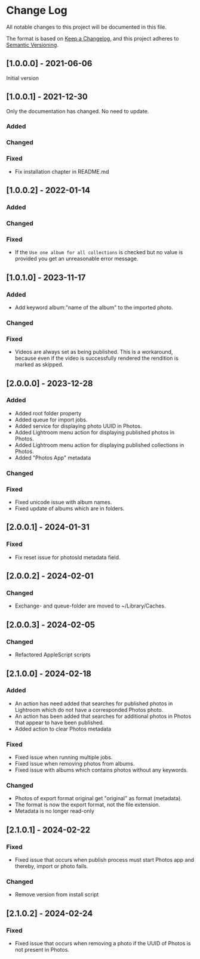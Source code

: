 # Change Log
All notable changes to this project will be documented in this file.

The format is based on [Keep a Changelog](https://keepachangelog.com/en/1.0.0/),
and this project adheres to [Semantic Versioning](https://semver.org/spec/v2.0.0.html).

## [1.0.0.0] - 2021-06-06
Initial version

## [1.0.0.1] - 2021-12-30
Only the documentation has changed. No need to update.

### Added
### Changed
### Fixed
* Fix installation chapter in README.md 

## [1.0.0.2] - 2022-01-14

### Added
### Changed
### Fixed
* If the ``Use one album for all collections`` is checked but no value is provided you get 
an unreasonable error message.

## [1.0.1.0] - 2023-11-17

### Added
* Add keyword album:"name of the album" to the imported photo.

### Changed
### Fixed
* Videos are always set as being published. This is a workaround, because even if the video is successfully rendered the
rendition is marked as skipped.

## [2.0.0.0] - 2023-12-28

### Added

* Added root folder property
* Added queue for import jobs.
* Added service for displaying photo UUID in Photos.
* Added Lightroom menu action for displaying published photos in Photos.
* Added Lightroom menu action for displaying published collections in Photos.
* Added "Photos App" metadata

### Changed

### Fixed

* Fixed unicode issue with album names.
* Fixed update of albums which are in folders.

## [2.0.0.1] - 2024-01-31

### Fixed

* Fix reset issue for photosId metadata field.

## [2.0.0.2] - 2024-02-01

### Changed

* Exchange- and queue-folder are moved to ~/Library/Caches.

## [2.0.0.3] - 2024-02-05

### Changed

* Refactored AppleScript scripts

## [2.1.0.0] - 2024-02-18

### Added

* An action has need added that searches for published photos in Lightroom which do not have a corresponded Photos photo.
* An action has been added that searches for additional photos in Photos that appear to have been published.
* Added action to clear Photos metadata

### Fixed

* Fixed issue when running multiple jobs.
* Fixed issue when removing photos from albums.
* Fixed issue with albums which contains photos without any keywords.

### Changed

* Photos of export format original get "original" as format (metadata).
* The format is now the export format, not the file extension.
* Metadata is no longer read-only

## [2.1.0.1] - 2024-02-22

### Fixed

* Fixed issue that occurs when publish process must start Photos app and thereby, import or photo fails.

### Changed

* Remove version from install script

## [2.1.0.2] - 2024-02-24

### Fixed

* Fixed issue that occurs when removing a photo if the UUID of Photos is not present in Photos.


